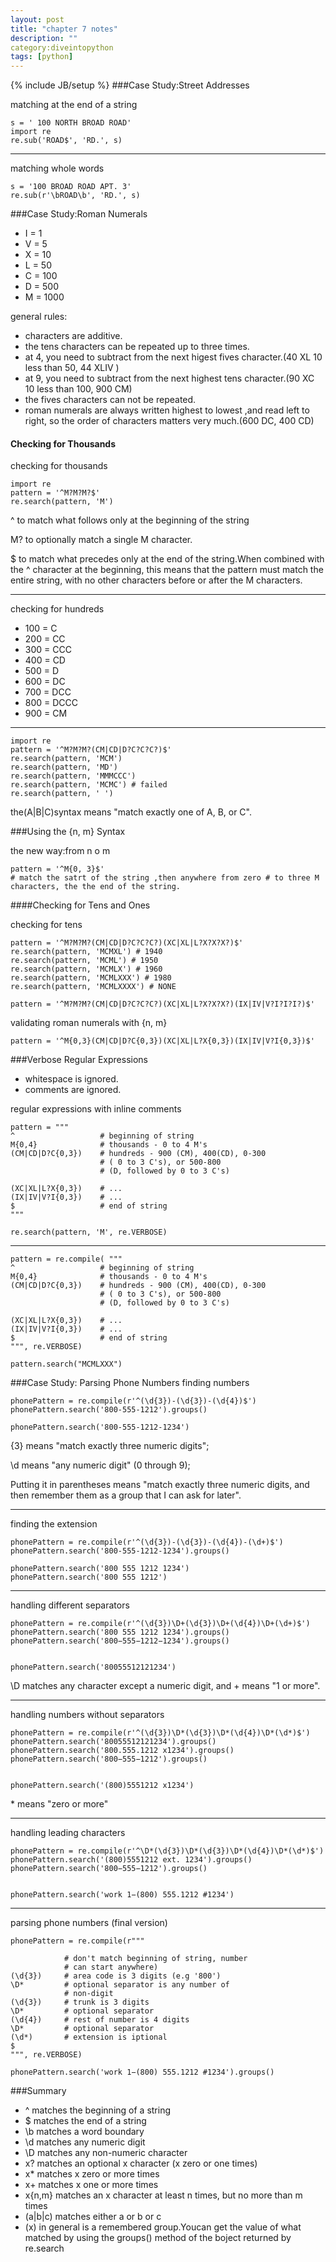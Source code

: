 ```yaml
---
layout: post
title: "chapter 7 notes"
description: ""
category:diveintopython
tags: [python]
---
```

{% include JB/setup %}
###Case Study:Street Addresses

matching at the end of a string

	s = ' 100 NORTH BROAD ROAD'
	import re
	re.sub('ROAD$', 'RD.', s)
---
matching whole words
	
	s = '100 BROAD ROAD APT. 3'
	re.sub(r'\bROAD\b', 'RD.', s)
	
###Case Study:Roman Numerals

* I = 1
* V = 5
* X = 10
* L = 50
* C = 100
* D = 500
* M = 1000

general rules:

* characters are additive.
* the tens characters can be repeated up to three times.
* at 4, you need to subtract from the next higest fives character.(40 XL 10 less than 50, 44 XLIV )
* at 9, you need to subtract from the next highest tens character.(90 XC 10 less than 100, 900 CM)
* the fives characters can not be repeated.
* roman numerals are always written highest to lowest ,and read left to right, so the order of characters matters very much.(600 DC, 400 CD)

#### Checking for Thousands
checking for thousands

	import re
	pattern = '^M?M?M?$'
	re.search(pattern, 'M')

^ to match what follows only at the beginning of the string 

M? to optionally match a single M character.

$ to match what precedes only at the end of the string.When combined with the ^ character at the beginning, this means that the pattern must match the entire string, with no other characters before or after the M characters.

--- 	
checking for hundreds 

* 100 = C
* 200 = CC
* 300 = CCC
* 400 = CD
* 500 = D
* 600 = DC
* 700 = DCC
* 800 = DCCC
* 900 = CM

---
	
	import re
	pattern = '^M?M?M?(CM|CD|D?C?C?C?)$'
	re.search(pattern, 'MCM')
	re.search(pattern, 'MD')
	re.search(pattern, 'MMMCCC')
	re.search(pattern, 'MCMC') # failed
	re.search(pattern, ' ')

the(A|B|C)syntax means "match exactly one of A, B, or C".
	
###Using the {n, m} Syntax

the new way:from n o m
	
	pattern = '^M{0, 3}$'
	# match the satrt of the string ,then anywhere from zero # to three M characters, the the end of the string.
	
####Checking for Tens and Ones

checking for tens
	
	pattern = '^M?M?M?(CM|CD|D?C?C?C?)(XC|XL|L?X?X?X?)$'
	re.search(pattern, 'MCMXL') # 1940
	re.search(pattern, 'MCML') # 1950
	re.search(pattern, 'MCMLX') # 1960
	re.search(pattern, 'MCMLXXX') # 1980
	re.search(pattern, 'MCMLXXXX') # NONE
	
	pattern = '^M?M?M?(CM|CD|D?C?C?C?)(XC|XL|L?X?X?X?)(IX|IV|V?I?I?I?)$'
	
validating roman numerals with {n, m}

	pattern = '^M{0,3}(CM|CD|D?C{0,3})(XC|XL|L?X{0,3})(IX|IV|V?I{0,3})$'
	
	
###Verbose Regular Expressions
* whitespace is ignored.
* comments are ignored.

regular expressions with inline comments
	
	pattern = """
	^ 					# beginning of string
	M{0,4}				# thousands - 0 to 4 M's
	(CM|CD|D?C{0,3})	# hundreds - 900 (CM), 400(CD), 0-300 					
						# ( 0 to 3 C's), or 500-800 
						# (D, followed by 0 to 3 C's)
						
	(XC|XL|L?X{0,3})	# ...
	(IX|IV|V?I{0,3})	# ...
	$					# end of string
	"""
	
	re.search(pattern, 'M', re.VERBOSE)
	

---
	
	pattern = re.compile( """
	^ 					# beginning of string
	M{0,4}				# thousands - 0 to 4 M's
	(CM|CD|D?C{0,3})	# hundreds - 900 (CM), 400(CD), 0-300 					
						# ( 0 to 3 C's), or 500-800 
						# (D, followed by 0 to 3 C's)
						
	(XC|XL|L?X{0,3})	# ...
	(IX|IV|V?I{0,3})	# ...
	$					# end of string
	""", re.VERBOSE)
	
	pattern.search("MCMLXXX")
	
###Case Study: Parsing Phone Numbers
finding numbers

	phonePattern = re.compile(r'^(\d{3})-(\d{3})-(\d{4})$')
	phonePattern.search('800-555-1212').groups()
	
	phonePattern.search('800-555-1212-1234')
	
{3} means "match exactly three numeric digits";

\d means "any numeric digit" (0 through 9);

Putting it in parentheses means "match exactly three numeric digits, and then remember them as a group that I can ask for later".

---

finding the extension
	
	phonePattern = re.compile(r'^(\d{3})-(\d{3})-(\d{4})-(\d+)$')
	phonePattern.search('800-555-1212-1234').groups()
	
	phonePattern.search('800 555 1212 1234')
	phonePattern.search('800 555 1212')
	
---
	
handling different separators
	
	phonePattern = re.compile(r'^(\d{3})\D+(\d{3})\D+(\d{4})\D+(\d+)$')
	phonePattern.search('800 555 1212 1234').groups()	phonePattern.search('800−555−1212−1234').groups()
	
	phonePattern.search('80055512121234')
	
\D matches any character except a numeric digit, and + means "1 or more".

---

handling numbers without separators
	
	phonePattern = re.compile(r'^(\d{3})\D*(\d{3})\D*(\d{4})\D*(\d*)$')
	phonePattern.search('80055512121234').groups()	phonePattern.search('800.555.1212 x1234').groups()	phonePattern.search('800−555−1212').groups()
		phonePattern.search('(800)5551212 x1234')
	
\* means "zero or more"

---

handling leading characters
	
	phonePattern = re.compile(r'^\D*(\d{3})\D*(\d{3})\D*(\d{4})\D*(\d*)$')
	phonePattern.search('(800)5551212 ext. 1234').groups()	phonePattern.search('800−555−1212').groups()
		phonePattern.search('work 1−(800) 555.1212 #1234')
---
parsing phone numbers (final version)
	
	phonePattern = re.compile(r"""
				# don't match beginning of string, number 
				# can start anywhere)
	(\d{3})		# area code is 3 digits (e.g '800')
	\D*			# optional separator is any number of 
				# non-digit
	(\d{3})		# trunk is 3 digits
	\D*			# optional separator
	(\d{4})		# rest of number is 4 digits
	\D*			# optional separator
	(\d*)		# extension is iptional 
	$
	""", re.VERBOSE)
	
	phonePattern.search('work 1−(800) 555.1212 #1234').groups()
	
	
###Summary

* ^ matches the beginning of a string 
* $ matches the end of a string
* \b matches a word boundary
* \d matches any numeric digit
* \D matches any non-numeric character
* x? matches an optional x character (x zero or one times)
* x* matches x zero or more times
* x+ matches x one or more times
* x{n,m} matches an x character at least n times, but no more than m times
* (a|b|c) matches either a or b or c
* (x) in general is a remembered group.Youcan get the value of what matched by using the groups() method of the boject returned by re.search



	
